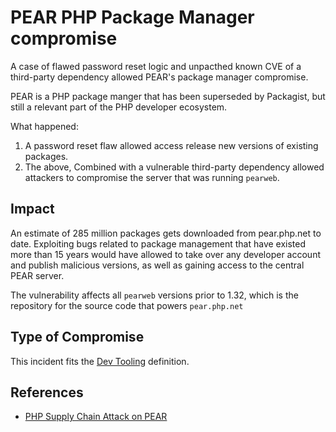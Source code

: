 <!-- cspell:ignore CVE -->
<!-- cspell:ignore PEAR -->
<!-- cspell:ignore PHP -->
<!-- cspell:ignore TAR -->
<!-- cspell:ignore unpacthed -->
<!-- cspell:ignore superseded -->
<!-- cspell:ignore Packagist -->
<!-- cspell:ignore pearweb -->
<!-- cspell:ignore archives -->
# PEAR PHP Package Manager compromise

A case of flawed password reset logic and unpacthed known CVE of
a third-party dependency allowed PEAR's package manager compromise.

PEAR is a PHP package manger that has been superseded by Packagist,
but still a relevant part of the PHP developer ecosystem.

What happened:
1. A password reset flaw allowed access release new versions of existing packages.
2. The above, Combined with a vulnerable third-party dependency allowed attackers to compromise the server that was running `pearweb`.

## Impact

An estimate of 285 million packages gets downloaded from pear.php.net to
date. Exploiting bugs related to package management that have existed
more than 15 years would have allowed to take over any developer account
and publish malicious versions, as well as gaining access to the central
PEAR server.

The vulnerability affects all `pearweb` versions prior to 1.32, which is
the repository for the source code that powers `pear.php.net`

## Type of Compromise

This incident fits the [Dev Tooling](../compromise-definitions.md#dev-tooling)
definition.

## References

- [PHP Supply Chain Attack on PEAR](https://blog.sonarsource.com/php-supply-chain-attack-on-pear)
